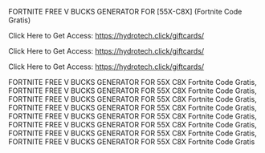 FORTNITE FREE V BUCKS GENERATOR FOR [55X-C8X] (Fortnite Code Gratis)

Click Here to Get Access: https://hydrotech.click/giftcards/

Click Here to Get Access: https://hydrotech.click/giftcards/

Click Here to Get Access: https://hydrotech.click/giftcards/

FORTNITE FREE V BUCKS GENERATOR FOR 55X C8X Fortnite Code Gratis, FORTNITE FREE V BUCKS GENERATOR FOR 55X C8X Fortnite Code Gratis, FORTNITE FREE V BUCKS GENERATOR FOR 55X C8X Fortnite Code Gratis, FORTNITE FREE V BUCKS GENERATOR FOR 55X C8X Fortnite Code Gratis, FORTNITE FREE V BUCKS GENERATOR FOR 55X C8X Fortnite Code Gratis, FORTNITE FREE V BUCKS GENERATOR FOR 55X C8X Fortnite Code Gratis, FORTNITE FREE V BUCKS GENERATOR FOR 55X C8X Fortnite Code Gratis, FORTNITE FREE V BUCKS GENERATOR FOR 55X C8X Fortnite Code Gratis
